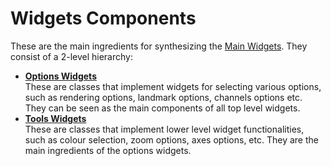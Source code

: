 Widgets Components
==================
These are the main ingredients for synthesizing the [Main Widgets](main_widgets.md). They consist of a 2-level hierarchy:  

* [**Options Widgets**](options_widgets.md)  
  These are classes that implement widgets for selecting various options, such as rendering options, landmark options, channels options etc. They can be seen as the main components of all top level widgets.  
* [**Tools Widgets**](tools_widgets.md)  
  These are classes that implement lower level widget functionalities, such as colour selection, zoom options, axes options, etc. They are the main ingredients of the options widgets.
